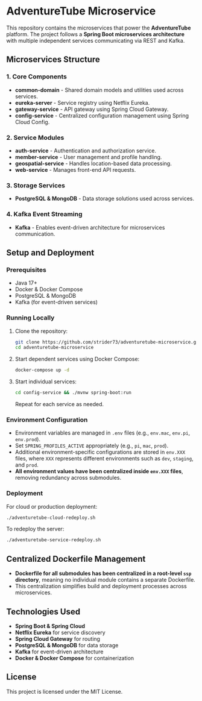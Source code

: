 # AdventureTube Microservice

This repository contains the microservices that power the **AdventureTube** platform. The project follows a **Spring Boot microservices architecture** with multiple independent services communicating via REST and Kafka.

## Microservices Structure

### 1. Core Components
- **common-domain** - Shared domain models and utilities used across services.
- **eureka-server** - Service registry using Netflix Eureka.
- **gateway-service** - API gateway using Spring Cloud Gateway.
- **config-service** - Centralized configuration management using Spring Cloud Config.

### 2. Service Modules
- **auth-service** - Authentication and authorization service.
- **member-service** - User management and profile handling.
- **geospatial-service** - Handles location-based data processing.
- **web-service** - Manages front-end API requests.

### 3. Storage Services
- **PostgreSQL & MongoDB** - Data storage solutions used across services.

### 4. Kafka Event Streaming
- **Kafka** - Enables event-driven architecture for microservices communication.

## Setup and Deployment

### Prerequisites
- Java 17+
- Docker & Docker Compose
- PostgreSQL & MongoDB
- Kafka (for event-driven services)

### Running Locally

1. Clone the repository:
   ```sh
   git clone https://github.com/strider73/adventuretube-microservice.git
   cd adventuretube-microservice
   ```

2. Start dependent services using Docker Compose:
   ```sh
   docker-compose up -d
   ```

3. Start individual services:
   ```sh
   cd config-service && ./mvnw spring-boot:run
   ```
   Repeat for each service as needed.

### Environment Configuration

- Environment variables are managed in `.env` files (e.g., `env.mac`, `env.pi`, `env.prod`).
- Set `SPRING_PROFILES_ACTIVE` appropriately (e.g., `pi`, `mac`, `prod`).
- Additional environment-specific configurations are stored in `env.XXX` files, where `XXX` represents different environments such as `dev`, `staging`, and `prod`.
- **All environment values have been centralized inside `env.XXX` files**, removing redundancy across submodules.

### Deployment

For cloud or production deployment:
```sh
./adventuretube-cloud-redeploy.sh
```

To redeploy the server:
```sh
./adventuretube-service-redeploy.sh
```

## Centralized Dockerfile Management
- **Dockerfile for all submodules has been centralized in a root-level `ssp` directory**, meaning no individual module contains a separate Dockerfile.
- This centralization simplifies build and deployment processes across microservices.

## Technologies Used
- **Spring Boot & Spring Cloud**
- **Netflix Eureka** for service discovery
- **Spring Cloud Gateway** for routing
- **PostgreSQL & MongoDB** for data storage
- **Kafka** for event-driven architecture
- **Docker & Docker Compose** for containerization

## License
This project is licensed under the MIT License.
